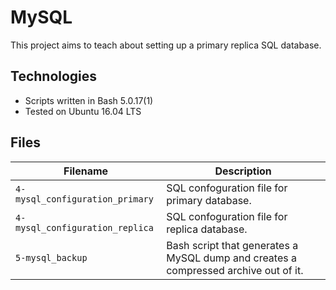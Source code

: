 # MySQL
This project aims to teach about setting up a primary replica SQL database.
## Technologies
* Scripts written in Bash 5.0.17(1)
* Tested on Ubuntu 16.04 LTS
## Files
| Filename | Description |
|---------|------------|
| `4-mysql_configuration_primary` | SQL confoguration file for primary database. |
| `4-mysql_configuration_replica` | SQL confoguration file for replica database. |
| `5-mysql_backup` | Bash script that generates a MySQL dump and creates a compressed archive out of it. |
